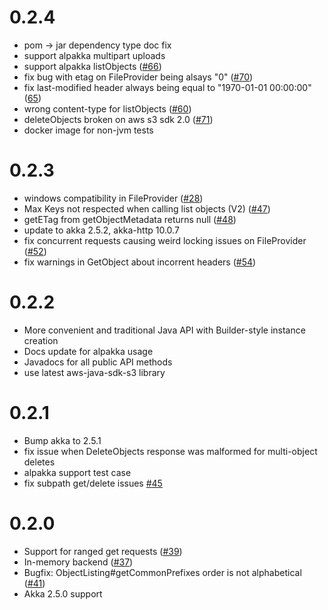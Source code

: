 0.2.4
=======
* pom -> jar dependency type doc fix
* support alpakka multipart uploads
* support alpakka listObjects ([#66](https://github.com/findify/s3mock/issues/66))
* fix bug with etag on FileProvider being alsays "0" ([#70](https://github.com/findify/s3mock/issues/70))
* fix last-modified header always being equal to "1970-01-01 00:00:00"([65](https://github.com/findify/s3mock/issues/70))
* wrong content-type for listObjects ([#60](https://github.com/findify/s3mock/issues/60))
* deleteObjects broken on aws s3 sdk 2.0 ([#71](https://github.com/findify/s3mock/issues/60))
* docker image for non-jvm tests

0.2.3
=======
* windows compatibility in FileProvider ([#28](https://github.com/findify/s3mock/issues/28))
* Max Keys not respected when calling list objects (V2) ([#47](https://github.com/findify/s3mock/issues/47))
* getETag from getObjectMetadata returns null ([#48](https://github.com/findify/s3mock/issues/48))
* update to akka 2.5.2, akka-http 10.0.7
* fix concurrent requests causing weird locking issues on FileProvider ([#52](https://github.com/findify/s3mock/issues/52))
* fix warnings in GetObject about incorrent headers ([#54](https://github.com/findify/s3mock/issues/54))

0.2.2
=======
* More convenient and traditional Java API with Builder-style instance creation
* Docs update for alpakka usage
* Javadocs for all public API methods
* use latest aws-java-sdk-s3 library

0.2.1
=======
* Bump akka to 2.5.1
* fix issue when DeleteObjects response was malformed for multi-object deletes
* alpakka support test case
* fix subpath get/delete issues [#45](https://github.com/findify/s3mock/issues/45)

0.2.0
=======
* Support for ranged get requests ([#39](https://github.com/findify/s3mock/pull/39))
* In-memory backend ([#37](https://github.com/findify/s3mock/pull/37))
* Bugfix: ObjectListing#getCommonPrefixes order is not alphabetical ([#41](https://github.com/findify/s3mock/issues/41))
* Akka 2.5.0 support